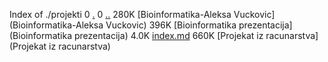 Index of ./projekti
0 [.](.)
0 [..](..)
280K [Bioinformatika-Aleksa Vuckovic](Bioinformatika-Aleksa Vuckovic)
396K [Bioinformatika prezentacija](Bioinformatika prezentacija)
4.0K [index.md](index.md)
660K [Projekat iz racunarstva](Projekat iz racunarstva)
